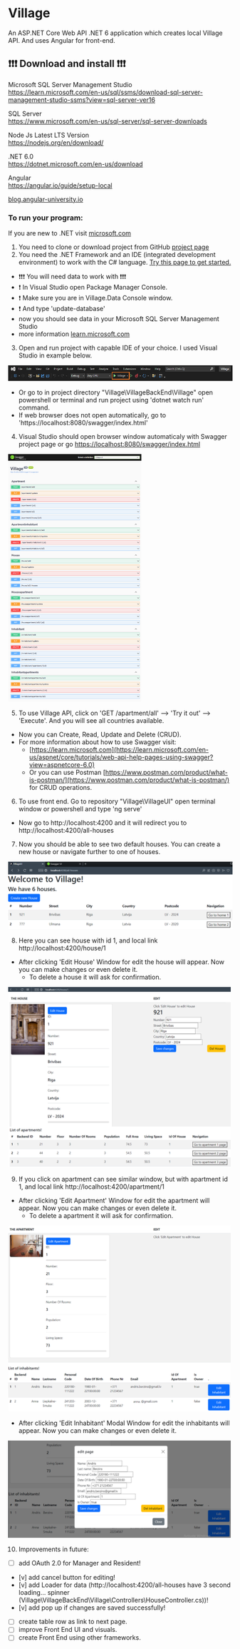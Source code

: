 # Village
An ASP.NET Core Web API .NET 6 application which creates local Village API. And uses Angular for front-end.
## :exclamation::exclamation::exclamation: Download and install :exclamation::exclamation::exclamation:

Microsoft SQL Server Management Studio <br>
https://learn.microsoft.com/en-us/sql/ssms/download-sql-server-management-studio-ssms?view=sql-server-ver16

SQL Server <br>
https://www.microsoft.com/en-us/sql-server/sql-server-downloads

Node Js Latest LTS Version<br>
https://nodejs.org/en/download/

.NET 6.0 <br>
https://dotnet.microsoft.com/en-us/download

Angular <br>
https://angular.io/guide/setup-local <br>

[blog.angular-university.io](https://blog.angular-university.io/getting-started-with-angular-setup-a-development-environment-with-yarn-the-angular-cli-setup-an-ide/)

### To run your program:

If you are new to .NET visit [microsoft.com](https://dotnet.microsoft.com/en-us/learn)

1. You need to clone or download project from GitHub [project page](https://github.com/kristaps-m/dot-net-restcountries-api)
2. You need the .NET Framework and an IDE (integrated development environment) to work with the C# language. [Try this page to get started.](https://www.simplilearn.com/c-sharp-programming-for-beginners-article)

  - :exclamation::exclamation::exclamation: You will need data to work with :exclamation::exclamation::exclamation:
  - :exclamation: In Visual Studio open Package Manager Console.
  - :exclamation: Make sure you are in Village.Data Console window.
  - :exclamation: And type 'update-database'
  - now you should see data in your Microsoft SQL Server Management Studio
  - more information [learn.microsoft.com](https://learn.microsoft.com/en-us/ef/core/cli/powershell)

3. Open and run project with capable IDE of your choice. I used Visual Studio in example below.

<img src="pictures/run.png">

  - Or go to in project directory "Village\VillageBackEnd\Village" open powershell or terminal and run project using 'dotnet watch run' command.
  - If web browser does not open automatically, go to 'https://localhost:8080/swagger/index.html'

4. Visual Studio should open browser window automaticaly with Swagger project page or go 
[https://localhost:8080/swagger/index.html](https://localhost:8080/swagger/index.html)

<img src="pictures/swagger_page.png" width="300">

5. To use Village API, click on 'GET /apartment/all' --> 'Try it out' --> 'Execute'. And you will see all countries available.

  - Now you can Create, Read, Update and Delete (CRUD).
  - For more information about how to use Swagger visit:
    - [https://learn.microsoft.com](https://learn.microsoft.com/en-us/aspnet/core/tutorials/web-api-help-pages-using-swagger?view=aspnetcore-6.0)
    - Or you can use Postman [https://www.postman.com/product/what-is-postman/](https://www.postman.com/product/what-is-postman/) for CRUD operations.

6. To use front end. Go to repository "Village\VillageUI" open terminal window or powershell and type 'ng serve'

  - Now go to http://localhost:4200 and it will redirect you to http://localhost:4200/all-houses

7. Now you should be able to see two default houses. You can create a new house or navigate further to one of houses.

<img src="pictures/fe_all-houses.png"> 

8. Here you can see house with id 1, and local link http://localhost:4200/house/1
  
  - After clicking 'Edit House' Window for edit the house will appear. Now you can make changes or even delete it.
    - To delete a house it will ask for confirmation. 

<img src="pictures/fe_house-id.png" width="500">

9. If you click on apartment can see similar window, but with apartment id 1, and local link http://localhost:4200/apartment/1
  
  - After clicking 'Edit Apartment' Window for edit the apartment will appear. Now you can make changes or even delete it.
    - To delete a apartment it will ask for confirmation. 

<img src="pictures/fe_apartment-id.png" width="500">

  - After clicking 'Edit Inhabitant' Modal Window for edit the inhabitants will appear. Now you can make changes or even delete it.

<img src="pictures/fe_edit-inhabitant.png" width="500">

10. Improvements in future:

- [ ] add OAuth 2.0 for Manager and Resident!
- [v] add cancel button for editing!
- [v] add Loader for data (http://localhost:4200/all-houses have 3 second loading... spinner (Village\VillageBackEnd\Village\Controllers\HouseController.cs))!
- [v] add pop up if changes are saved successfully!
- [ ] create table row as link to next page.
- [ ] improve Front End UI and visuals.
- [ ] create Front End using other frameworks.